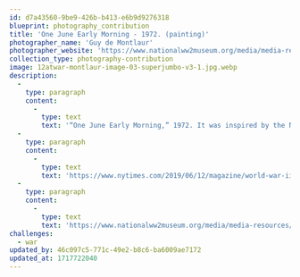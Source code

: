 ```yaml
---
id: d7a43560-9be9-426b-b413-e6b9d9276318
blueprint: photography_contribution
title: 'One June Early Morning - 1972. (painting)'
photographer_name: 'Guy de Montlaur'
photographer_website: 'https://www.nationalww2museum.org/media/media-resources/75th-anniversary-d-day-media-resources/memory-what-i-cannot-say-media'
collection_type: photography-contribution
image: 12atwar-montlaur-image-03-superjumbo-v3-1.jpg.webp
description:
  -
    type: paragraph
    content:
      -
        type: text
        text: '“One June Early Morning,” 1972. It was inspired by the Normandy invasion, on June 6, 1944. Credit...The National WW II Museum/Estate of Guy de Montlaur'
  -
    type: paragraph
    content:
      -
        type: text
        text: 'https://www.nytimes.com/2019/06/12/magazine/world-war-ii-d-day-artist.html?'
  -
    type: paragraph
    content:
      -
        type: text
        text: 'https://www.nationalww2museum.org/media/media-resources/75th-anniversary-d-day-media-resources/memory-what-i-cannot-say-media'
challenges:
  - war
updated_by: 46c097c5-771c-49e2-b8c6-ba6009ae7172
updated_at: 1717722040
---
```


